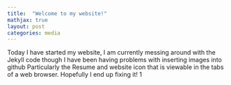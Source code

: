 ```yaml
---
title:  "Welcome to my website!"
mathjax: true
layout: post
categories: media
---
```


Today I have started my website, I am currently messing around with the Jekyll code though I have been having problems with inserting images into github
Particularly the Resume and website icon that is viewable in the tabs of a web browser. Hopefully I end up fixing it! 1
